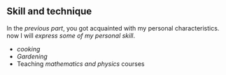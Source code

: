## Skill and technique
In the *previous part*, you got acquainted with my personal characteristics.
now I will *express some of my personal skill*.
+ *cooking*
+ *Gardening*
+ Teaching *mathematics and physics* courses
